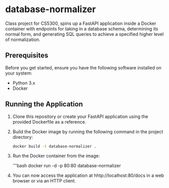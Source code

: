 # database-normalizer
Class project for CS5300, spins up a FastAPI application inside a Docker container with endpoints for taking in a database schema, determining its normal form, and generating SQL queries to achieve a specified higher level of normalization.

## Prerequisites

Before you get started, ensure you have the following software installed on your system:

- Python 3.x
- Docker

## Running the Application

1. Clone this repository or create your FastAPI application using the provided Dockerfile as a reference.

2. Build the Docker image by running the following command in the project directory:

   ```bash
   docker build -t database-normalizer .

3. Run the Docker container from the image:

   '''bash
   docker run -d -p 80:80 database-normalizer

4. You can now access the application at hhtp://localhost:80/docs in a web browser or via an HTTP client.